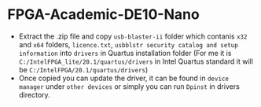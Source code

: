 # FPGA-Academic-DE10-Nano
- Extract the .zip file and copy <code>usb-blaster-ii</code> folder which contanis <code>x32</code> and <code>x64</code> folders, <code>licence.txt</code>, <code>usbblstr security catalog and setup information</code> into <code>drivers</code> in Quartus installation folder
  (For me it is <code>C:/IntelFPGA_lite/20.1/quartus/drivers</code>
in Intel Quartus standard it will be <code>C:/IntelFPGA/20.1/quartus/drivers</code>)<br>
- Once copied you can update the driver, it can be found in <code>device manager</code> under <code>other devices</code> or simply you can run <code>Dpinst</code> in drivers directory. <br> 
